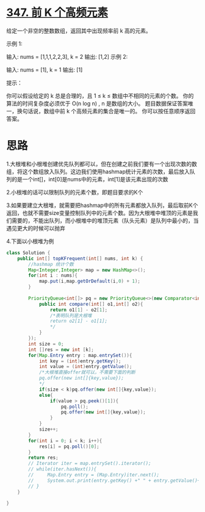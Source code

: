 # [347. 前 K 个高频元素](https://leetcode-cn.com/problems/top-k-frequent-elements/)

给定一个非空的整数数组，返回其中出现频率前 k 高的元素。

示例 1:

输入: nums = [1,1,1,2,2,3], k = 2
输出: [1,2]
示例 2:

输入: nums = [1], k = 1
输出: [1]


提示：

你可以假设给定的 k 总是合理的，且 1 ≤ k ≤ 数组中不相同的元素的个数。
你的算法的时间复杂度必须优于 O(n log n) , n 是数组的大小。
题目数据保证答案唯一，换句话说，数组中前 k 个高频元素的集合是唯一的。
你可以按任意顺序返回答案。

# 思路

1.大根堆和小根堆创建优先队列都可以，但在创建之前我们要有一个出现次数的数组，将这个数组放入队列。这边我们使用hashmap统计元素的次数，最后放入队列的是一个int[]，int[0]是nums中的元素，int[1]是该元素出现的次数

2.小根堆的话可以限制队列的元素个数，即题目要求的K个

3.如果要建立大根堆，就需要把hashmap中的所有元素都放入队列，最后取前K个返回，也就不需要size变量控制队列中的元素个数。因为大根堆中堆顶的元素是我们需要的，不能出队列，而小根堆中的堆顶元素（队头元素）是队列中最小的，当遇见更大的时候可以抛弃

4.下面以小根堆为例

```java
class Solution {
    public int[] topKFrequent(int[] nums, int k) {
        //hashmap 统计个数
        Map<Integer,Integer> map = new HashMap<>();
        for(int i : nums){
            map.put(i,map.getOrDefault(i,0) + 1);
        }
     
        PriorityQueue<int[]> pq = new PriorityQueue<>(new Comparator<int[]>(){
            public int compare(int[] o1,int[] o2){
                return o1[1] - o2[1];
                /*表明队列是大根堆
                return o2[1] - o1[1];
                */
            }
        });
        int size = 0;
        int []res = new int [k];
        for(Map.Entry entry : map.entrySet()){
            int key = (int)entry.getKey();
            int value = (int)entry.getValue();
            /*大根堆直接offer就可以，不需要下面的判断
            pq.offer(new int[]{key,value});
            */
            if(size < k)pq.offer(new int[]{key,value});
            else{
                if(value > pq.peek()[1]){
                    pq.poll();
                    pq.offer(new int[]{key,value});
                }
            }
            size++;
        }
        for(int i = 0; i < k; i++){
            res[i] = pq.poll()[0];
        }
        return res;
        // Iterator iter = map.entrySet().iterator();
        // while(iter.hasNext()){
        //     Map.Entry entry = (Map.Entry)iter.next();
        //     System.out.print(entry.getKey() +" " + entry.getValue()+"\n");
        // }
    }

}
```

